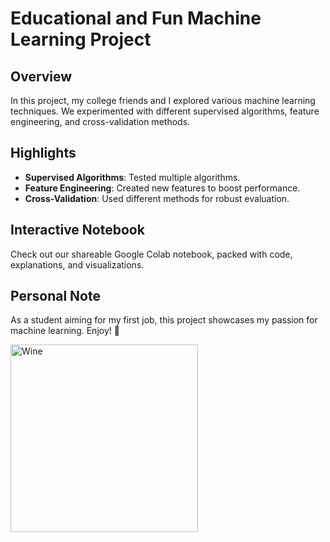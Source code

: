 # Educational and Fun Machine Learning Project

## Overview

In this project, my college friends and I explored various machine learning techniques. We experimented with different supervised algorithms, feature engineering, and cross-validation methods.

## Highlights

- **Supervised Algorithms**: Tested multiple algorithms.
- **Feature Engineering**: Created new features to boost performance.
- **Cross-Validation**: Used different methods for robust evaluation.

## Interactive Notebook

Check out our shareable Google Colab notebook, packed with code, explanations, and visualizations.

## Personal Note

As a student aiming for my first job, this project showcases my passion for machine learning. Enjoy! :wine_glass:

<img src="https://i.pinimg.com/originals/3d/20/29/3d2029b3159ea7d677acdc40f1f2a71d.jpg" alt="Wine" width="300"/>
